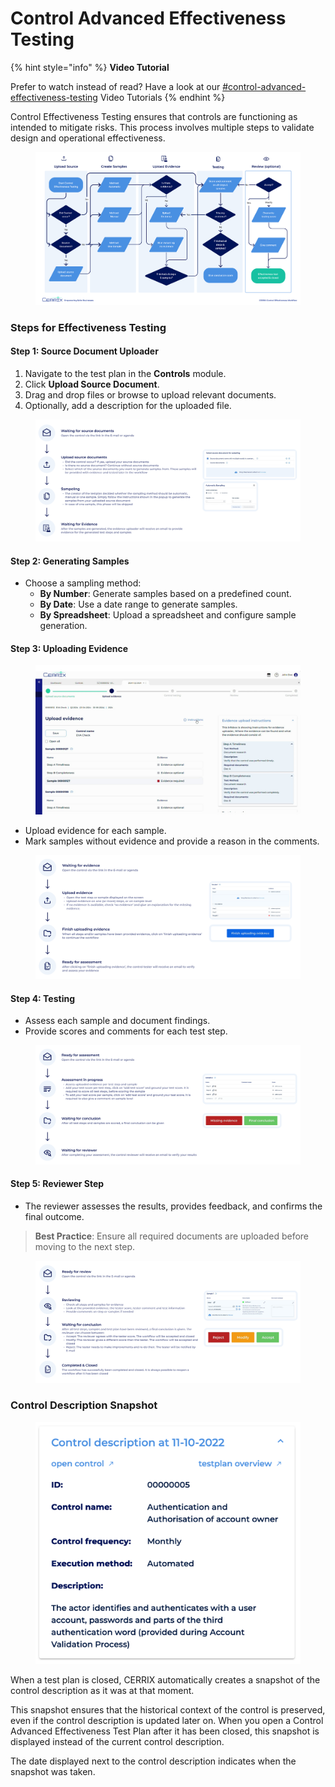 # Control Advanced Effectiveness Testing

{% hint style="info" %}
**Video Tutorial**

Prefer to watch instead of read? Have a look at our [#control-advanced-effectiveness-testing](../../best-practices-and-guides/video-tutorials.md#control-advanced-effectiveness-testing "mention") Video Tutorials
{% endhint %}

Control Effectiveness Testing ensures that controls are functioning as intended to mitigate risks. This process involves multiple steps to validate design and operational effectiveness.

<figure><img src="../../.gitbook/assets/Control Effectiveness Workflow V5.jpg" alt=""><figcaption></figcaption></figure>

### Steps for Effectiveness Testing

#### Step 1: Source Document Uploader

1. Navigate to the test plan in the **Controls** module.
2. Click **Upload Source Document**.
3. Drag and drop files or browse to upload relevant documents.
4. Optionally, add a description for the uploaded file.

<figure><img src="../../.gitbook/assets/image (2) (1) (1).png" alt=""><figcaption></figcaption></figure>

#### Step 2: Generating Samples

* Choose a sampling method:
  * **By Number**: Generate samples based on a predefined count.
  * **By Date**: Use a date range to generate samples.
  * **By Spreadsheet**: Upload a spreadsheet and configure sample generation.

#### Step 3: Uploading Evidence

<figure><img src="../../.gitbook/assets/upload_evidence_page_screenshot_2.jpg" alt=""><figcaption></figcaption></figure>

* Upload evidence for each sample.
* Mark samples without evidence and provide a reason in the comments.

<figure><img src="../../.gitbook/assets/image (1) (1) (1) (1) (1) (1) (1) (1) (1) (1) (1) (1).png" alt=""><figcaption></figcaption></figure>

#### Step 4: Testing

* Assess each sample and document findings.
* Provide scores and comments for each test step.

<figure><img src="../../.gitbook/assets/image (2) (1) (1) (1).png" alt=""><figcaption></figcaption></figure>

#### Step 5: Reviewer Step

* The reviewer assesses the results, provides feedback, and confirms the final outcome.

> **Best Practice**: Ensure all required documents are uploaded before moving to the next step.

<figure><img src="../../.gitbook/assets/image (3).png" alt=""><figcaption></figcaption></figure>

### Control Description Snapshot

<figure><img src="../../.gitbook/assets/image (57).png" alt=""><figcaption></figcaption></figure>

When a test plan is closed, CERRIX automatically creates a snapshot of the control description as it was at that moment.

This snapshot ensures that the historical context of the control is preserved, even if the control description is updated later on. When you open a Control Advanced Effectiveness Test Plan after it has been closed, this snapshot is displayed instead of the current control description.

The date displayed next to the control description indicates when the snapshot was taken.
